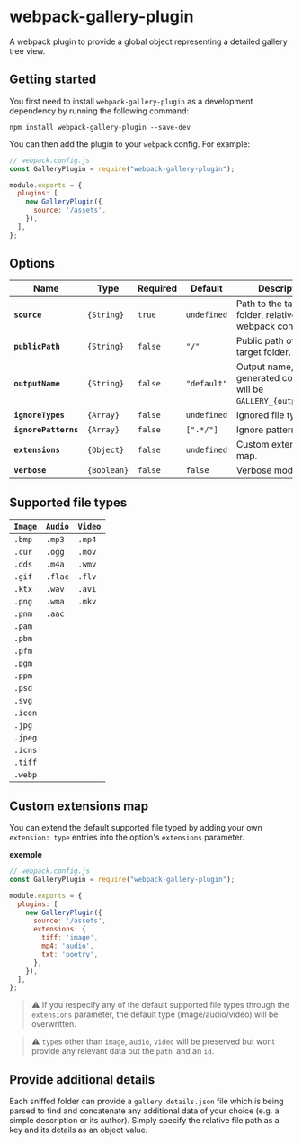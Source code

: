 # webpack-gallery-plugin

A webpack plugin to provide a global object representing a detailed gallery tree view.

## Getting started

You first need to install `webpack-gallery-plugin` as a development dependency by running the following command:
```console
npm install webpack-gallery-plugin --save-dev
```

You can then add the plugin to your `webpack` config. For example:

```js
// webpack.config.js
const GalleryPlugin = require("webpack-gallery-plugin");

module.exports = {
  plugins: [
    new GalleryPlugin({
      source: '/assets',
    }),
  ],
};
```

## Options

| **Name**             | **Type**    | **Required** | **Default** | **Description**                                                 |
|----------------------|-------------|--------------|-------------|-----------------------------------------------------------------|
| **`source`**         | `{String}`  | `true`       | `undefined` | Path to the target folder, relative to the webpack config file. |
| **`publicPath`**     | `{String}`  | `false`      | `"/"`       | Public path of the target folder.                               |
| **`outputName`**     | `{String}`  | `false`      | `"default"` | Output name, generated constant will be `GALLERY_{outputName}`. |
| **`ignoreTypes`**    | `{Array}`   | `false`      | `undefined` | Ignored file types.                                             |
| **`ignorePatterns`** | `{Array}`   | `false`      | `[".*/"]`   | Ignore patterns.                                                |
| **`extensions`**     | `{Object}`  | `false`      | `undefined` | Custom extensions map.                                          |
| **`verbose`**        | `{Boolean}` | `false`      | `false`     | Verbose mode.                                                   |

## Supported file types

| **`Image`** | **`Audio`** | **`Video`** |
|-------------|-------------|-------------|
| `.bmp`      | `.mp3`      | `.mp4`      |
| `.cur`      | `.ogg`      | `.mov`      |
| `.dds`      | `.m4a`      | `.wmv`      |
| `.gif`      | `.flac`     | `.flv`      |
| `.ktx`      | `.wav`      | `.avi`      |
| `.png`      | `.wma`      | `.mkv`      |
| `.pnm`      | `.aac`      |             |
| `.pam`      |             |             |
| `.pbm`      |             |             |
| `.pfm`      |             |             |
| `.pgm`      |             |             |
| `.ppm`      |             |             |
| `.psd`      |             |             |
| `.svg`      |             |             |
| `.icon`     |             |             |
| `.jpg`      |             |             |
| `.jpeg`     |             |             |
| `.icns`     |             |             |
| `.tiff`     |             |             |
| `.webp`     |             |             |


## Custom extensions map

You can extend the default supported file typed by adding your own `extension: type` entries into
the option's `extensions` parameter.

**exemple**
```js
// webpack.config.js
const GalleryPlugin = require("webpack-gallery-plugin");

module.exports = {
  plugins: [
    new GalleryPlugin({
      source: '/assets',
      extensions: {
        tiff: 'image',
        mp4: 'audio',
        txt: 'poetry',
      },
    }),
  ],
};
```

> ⚠️ If you respecify any of the default supported file types through the `extensions` parameter, the
> default type (image/audio/video) will be overwritten.


> ⚠️ `type`s other than `image`, `audio`, `video` will be preserved but wont provide any relevant data
> but the `path `and an `id`.

## Provide additional details
Each sniffed folder can provide a `gallery.details.json` file which is being parsed to find and
concatenate any additional data of your choice (e.g. a simple description or its author). Simply
specify the relative file path as a key and its details as an object value.